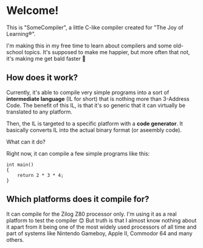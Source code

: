 # Welcome!

This is "SomeCompiler", a little C-like compiler created for "The Joy of Learning®".

I'm making this in my free time to learn about compilers and some old-school topics. It's supposed to make me happier, but more often that not, it's making me get bald faster 🤣

## How does it work?

Currently, it's able to compile very simple programs into a sort of **intermediate language** (IL for short) that is nothing more than 3-Address Code. The benefit of this IL, is that it's so generic that it can virtually be translated to any platform.

Then, the IL is targeted to a specific platform with a **code generator**. It basically converts IL into the actual binary format (or aseembly code).

What can it do?

Right now, it can compile a few simple programs like this:
```
int main() 
{ 
    return 2 * 3 * 4; 
}
```

## Which platforms does it compile for?

It can compile for the Zilog Z80 processor only. I'm using it as a real platform to test the compiler 😊 But truth is that I almost know nothing about it apart from it being one of the most widely used processors of all time and part of systems like Nintendo Gameboy, Apple II, Commodor 64 and many others.
